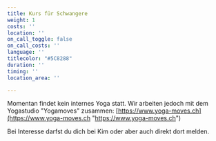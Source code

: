 ```yaml
---
title: Kurs für Schwangere
weight: 1
costs: ''
location: ''
on_call_toggle: false
on_call_costs: ''
language: ''
titlecolor: "#5C8288"
duration: ''
timing: ''
location_area: ''

---
```

Momentan findet kein internes Yoga statt. Wir arbeiten jedoch mit dem Yogastudio "Yogamoves" zusammen: [https://www.yoga-moves.ch](https://www.yoga-moves.ch "https://www.yoga-moves.ch")

Bei Interesse darfst du dich bei Kim oder aber auch direkt dort melden.